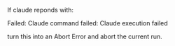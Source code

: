 If claude reponds with:

Failed: Claude command failed: Claude execution failed

turn this into an Abort Error and abort the current run.